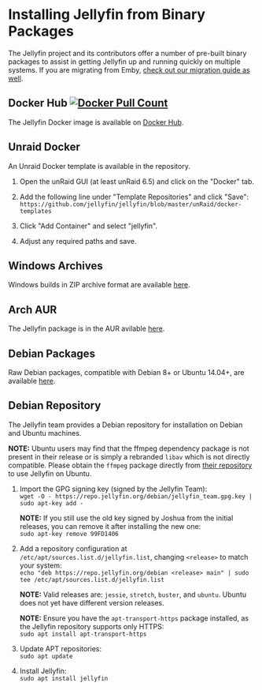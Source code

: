 # Installing Jellyfin from Binary Packages

The Jellyfin project and its contributors offer a number of pre-built binary packages to assist in getting Jellyfin up and running quickly on multiple systems. If you are migrating from Emby, [check out our migration guide as well](/user-docs/migrate-from-emby).

## Docker Hub <a href="https://hub.docker.com/r/jellyfin/jellyfin"><img alt="Docker Pull Count" src="https://img.shields.io/docker/pulls/jellyfin/jellyfin.svg"></a>

The Jellyfin Docker image is available on [Docker Hub](https://hub.docker.com/r/jellyfin/jellyfin/).

## Unraid Docker

An Unraid Docker template is available in the repository.

1. Open the unRaid GUI (at least unRaid 6.5) and click on the "Docker" tab.

1. Add the following line under "Template Repositories" and click "Save":  
    `https://github.com/jellyfin/jellyfin/blob/master/unRaid/docker-templates`

1. Click "Add Container" and select "jellyfin".

1. Adjust any required paths and save.

## Windows Archives

Windows builds in ZIP archive format are available [here](https://repo.jellyfin.org/windows).

## Arch AUR

The Jellyfin package is in the AUR avilable [here](https://aur.archlinux.org/packages/jellyfin-git/).

## Debian Packages

Raw Debian packages, compatible with Debian 8+ or Ubuntu 14.04+, are available [here](https://repo.jellyfin.org/archive).

## Debian Repository

The Jellyfin team provides a Debian repository for installation on Debian and Ubuntu machines.

**NOTE:** Ubuntu users may find that the ffmpeg dependency package is not present in their release or is simply a rebranded `libav` which is not directly compatible. Please obtain the `ffmpeg` package directly from [their repository](https://ffmpeg.org/) to use Jellyfin on Ubuntu.

1. Import the GPG signing key (signed by the Jellyfin Team):  
    `wget -O - https://repo.jellyfin.org/debian/jellyfin_team.gpg.key | sudo apt-key add -`

    **NOTE:** If you still use the old key signed by Joshua from the initial releases, you can remove it after installing the new one:  
        `sudo apt-key remove 99FD1406`

1. Add a repository configuration at `/etc/apt/sources.list.d/jellyfin.list`, changing `<release>` to match your system:  
    `echo "deb https://repo.jellyfin.org/debian <release> main" | sudo tee /etc/apt/sources.list.d/jellyfin.list`

    **NOTE:** Valid releases are: `jessie`, `stretch`, `buster`, and `ubuntu`. Ubuntu does not yet have different version releases.

    **NOTE:** Ensure you have the `apt-transport-https` package installed, as the Jellyfin repository supports only HTTPS:  
        `sudo apt install apt-transport-https`

1. Update APT repositories:  
    `sudo apt update`

1. Install Jellyfin:  
    `sudo apt install jellyfin`
